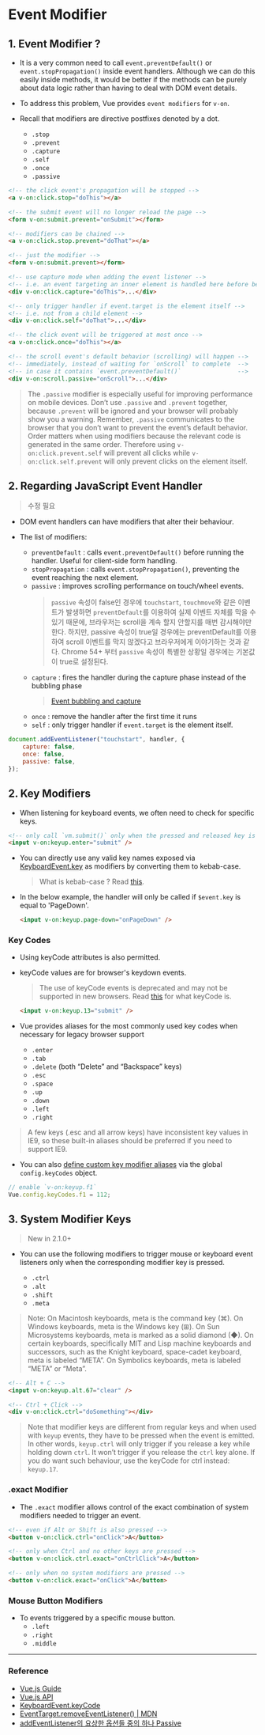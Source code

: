 # Event Modifier

## 1. Event Modifier ?

- It is a very common need to call `event.preventDefault()` or `event.stopPropagation()` inside event handlers. Although we can do this easily inside methods, it would be better if the methods can be purely about data logic rather than having to deal with DOM event details.
- To address this problem, Vue provides `event modifiers` for `v-on`.
- Recall that modifiers are directive postfixes denoted by a dot.

  - `.stop`
  - `.prevent`
  - `.capture`
  - `.self`
  - `.once`
  - `.passive`

```html
<!-- the click event's propagation will be stopped -->
<a v-on:click.stop="doThis"></a>

<!-- the submit event will no longer reload the page -->
<form v-on:submit.prevent="onSubmit"></form>

<!-- modifiers can be chained -->
<a v-on:click.stop.prevent="doThat"></a>

<!-- just the modifier -->
<form v-on:submit.prevent></form>

<!-- use capture mode when adding the event listener -->
<!-- i.e. an event targeting an inner element is handled here before being handled by that element -->
<div v-on:click.capture="doThis">...</div>

<!-- only trigger handler if event.target is the element itself -->
<!-- i.e. not from a child element -->
<div v-on:click.self="doThat">...</div>

<!-- the click event will be triggered at most once -->
<a v-on:click.once="doThis"></a>

<!-- the scroll event's default behavior (scrolling) will happen -->
<!-- immediately, instead of waiting for `onScroll` to complete  -->
<!-- in case it contains `event.preventDefault()`                -->
<div v-on:scroll.passive="onScroll">...</div>
```

> The `.passive` modifier is especially useful for improving performance on mobile devices.
> Don’t use `.passive` and `.prevent` together, because `.prevent` will be ignored and your browser will probably show you a warning. Remember, `.passive` communicates to the browser that you don’t want to prevent the event’s default behavior.
> Order matters when using modifiers because the relevant code is generated in the same order. Therefore using `v-on:click.prevent.self` will prevent all clicks while `v-on:click.self.prevent` will only prevent clicks on the element itself.

## 2. Regarding JavaScript Event Handler

> 수정 필요

- DOM event handlers can have modifiers that alter their behaviour.
- The list of modifiers:

  - `preventDefault` : calls `event.preventDefault()` before running the handler. Useful for client-side form handling.
  - `stopPropagation` : calls `event.stopPropagation()`, preventing the event reaching the next element.
  - `passive` : improves scrolling performance on touch/wheel events.
    > `passive` 속성이 false인 경우에 `touchstart`, `touchmove`와 같은 이벤트가 발생하면 `preventDefault`를 이용하여 실제 이벤트 자체를 막을 수 있기 때문에, 브라우저는 scroll을 계속 할지 안할지를 매번 감시해야만 한다. 하지만, passive 속성이 true일 경우에는 preventDefault를 이용하여 scroll 이벤트를 막지 않겠다고 브라우저에게 이야기하는 것과 같다. Chrome 54+ 부터 `passive` 속성이 특별한 상황일 경우에는 기본값이 true로 설정된다.
  - `capture` : fires the handler during the capture phase instead of the bubbling phase
    > [Event bubbling and capture](https://developer.mozilla.org/en-US/docs/Learn/JavaScript/Building_blocks/Events#Event_bubbling_and_capture)
  - `once` : remove the handler after the first time it runs
  - `self` : only trigger handler if `event.target` is the element itself.

```javascript
document.addEventListener("touchstart", handler, {
	capture: false,
	once: false,
	passive: false,
});
```

## 2. Key Modifiers

- When listening for keyboard events, we often need to check for specific keys.

```html
<!-- only call `vm.submit()` only when the pressed and released key is `Enter` -->
<input v-on:keyup.enter="submit" />
```

- You can directly use any valid key names exposed via [KeyboardEvent.key](https://developer.mozilla.org/en-US/docs/Web/API/KeyboardEvent/key/Key_Values) as modifiers by converting them to kebab-case.

  > What is kebab-case ? Read [this](https://medium.com/better-programming/string-case-styles-camel-pascal-snake-and-kebab-case-981407998841).

- In the below example, the handler will only be called if `$event.key` is equal to 'PageDown'.

  ```html
  <input v-on:keyup.page-down="onPageDown" />
  ```

### Key Codes

- Using keyCode attributes is also permitted.
- keyCode values are for browser's keydown events.

  > The use of keyCode events is deprecated and may not be supported in new browsers.
  > Read [this](https://developer.mozilla.org/en-US/docs/Web/API/KeyboardEvent/keyCode) for what keyCode is.

  ```html
  <input v-on:keyup.13="submit" />
  ```

- Vue provides aliases for the most commonly used key codes when necessary for legacy browser support
  - `.enter`
  - `.tab`
  - `.delete` (both “Delete” and “Backspace” keys)
  - `.esc`
  - `.space`
  - `.up`
  - `.down`
  - `.left`
  - `.right`

> A few keys (.esc and all arrow keys) have inconsistent key values in IE9, so these built-in aliases should be preferred if you need to support IE9.

- You can also [define custom key modifier aliases](https://vuejs.org/v2/api/#keyCodes) via the global `config.keyCodes` object.

```javascript
// enable `v-on:keyup.f1`
Vue.config.keyCodes.f1 = 112;
```

## 3. System Modifier Keys

> New in 2.1.0+

- You can use the following modifiers to trigger mouse or keyboard event listeners only when the corresponding modifier key is pressed.

  - `.ctrl`
  - `.alt`
  - `.shift`
  - `.meta`

> Note: On Macintosh keyboards, meta is the command key (⌘). On Windows keyboards, meta is the Windows key (⊞). On Sun Microsystems keyboards, meta is marked as a solid diamond (◆). On certain keyboards, specifically MIT and Lisp machine keyboards and successors, such as the Knight keyboard, space-cadet keyboard, meta is labeled “META”. On Symbolics keyboards, meta is labeled “META” or “Meta”.

```html
<!-- Alt + C -->
<input v-on:keyup.alt.67="clear" />

<!-- Ctrl + Click -->
<div v-on:click.ctrl="doSomething"></div>
```

> Note that modifier keys are different from regular keys and when used with `keyup` events, they have to be pressed when the event is emitted. In other words, `keyup.ctrl` will only trigger if you release a key while holding down `ctrl`. It won’t trigger if you release the `ctrl` key alone. If you do want such behaviour, use the keyCode for ctrl instead: `keyup.17`.

### .exact Modifier

- The `.exact` modifier allows control of the exact combination of system modifiers needed to trigger an event.

```html
<!-- even if Alt or Shift is also pressed -->
<button v-on:click.ctrl="onClick">A</button>

<!-- only when Ctrl and no other keys are pressed -->
<button v-on:click.ctrl.exact="onCtrlClick">A</button>

<!-- only when no system modifiers are pressed -->
<button v-on:click.exact="onClick">A</button>
```

### Mouse Button Modifiers

- To events triggered by a specific mouse button.
  - `.left`
  - `.right`
  - `.middle`

---

### Reference

- [Vue.js Guide](https://vuejs.org/v2/guide/events.html#Event-Modifiers)
- [Vue.js API](https://vuejs.org/v2/api/#keyCodes)
- [KeyboardEvent.keyCode](https://developer.mozilla.org/en-US/docs/Web/API/KeyboardEvent/keyCode)
- [EventTarget.removeEventListener() | MDN](https://developer.mozilla.org/ko/docs/Web/API/EventTarget/removeEventListener)
- [addEventListener의 요상한 옵션들 중의 하나 Passive](http://sculove.github.io/blog/2016/12/29/addEventListener-passive/)

